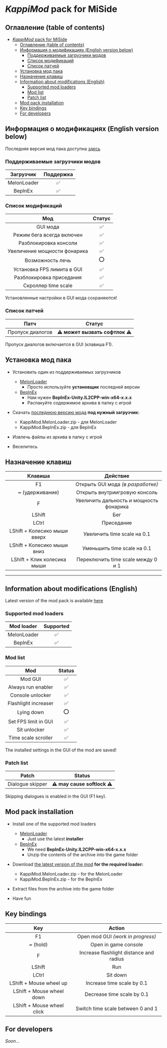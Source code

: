 # _KappiMod_ pack for MiSide

## Оглавление (table of contents)

- [_KappiMod_ pack for MiSide](#kappimod-pack-for-miside)
  - [Оглавление (table of contents)](#оглавление-table-of-contents)
  - [Информация о модификациях (English version below)](#информация-о-модификациях-english-version-below)
    - [Поддерживаемые загрузчики модов](#поддерживаемые-загрузчики-модов)
    - [Список модификаций](#список-модификаций)
    - [Список патчей](#список-патчей)
  - [Установка мод пака](#установка-мод-пака)
  - [Назначение клавиш](#назначение-клавиш)
  - [Information about modifications (English)](#information-about-modifications-english)
    - [Supported mod loaders](#supported-mod-loaders)
    - [Mod list](#mod-list)
    - [Patch list](#patch-list)
  - [Mod pack installation](#mod-pack-installation)
  - [Key bindings](#key-bindings)
  - [For developers](#for-developers)

## Информация о модификациях (English version below)

Последняя версия мод пака доступна [здесь](https://github.com/MrSago/MiSide-KappiMod/releases)

### Поддерживаемые загрузчики модов

|  Загрузчик  | Поддержка |
| :---------: | :-------: |
| MelonLoader |    ✅     |
|   BepInEx   |    ✅     |

### Список модификаций

|             Мод              | Статус |
| :--------------------------: | :----: |
|           GUI мода           |   ✅   |
|  Режим бега всегда включен   |   ✅   |
|    Разблокировка консоли     |   ✅   |
| Увеличение мощности фонарика |   ✅   |
|       Возможность лечь       |   ⭕   |
|  Установка FPS лимита в GUI  |   ✅   |
|   Разблокировка приседания   |   ✅   |
|     Скроллер time scale      |   ✅   |

Установленные настройки в GUI мода сохраняются!

### Список патчей

|       Патч       |             Статус              |
| :--------------: | :-----------------------------: |
| Пропуск диалогов | **⚠️ может вызвать софтлок ⚠️** |

Пропуск диалогов включается в GUI (клавиша F1).

## Установка мод пака

- Установить один из поддерживаемых загрузчиков

  - [MelonLoader](https://github.com/LavaGang/MelonLoader/releases)
    - Просто используйте **установщик** последней версии
  - [BepInEx](https://github.com/BepInEx/BepInEx/releases)
    - Нам нужен **BepInEx-Unity.IL2CPP-win-x64-x.x.x**
    - Распакуйте содержимое архива в папку с игрой

- Скачать [последнюю версию мода](https://github.com/MrSago/MiSide-KappiMod/releases) **под нужный загрузчик:**

  - KappiMod.MelonLoader.zip - для MelonLoader
  - KappiMod.BepInEx.zip - для BepInEx

- Извлечь файлы из архива в папку с игрой

- Веселитесь

## Назначение клавиш

|           Клавиша            |                Действие                 |
| :--------------------------: | :-------------------------------------: |
|              F1              |    Открыть GUI мода _(в разработке)_    |
|     **~** (удерживание)      |      Открыть внутриигровую консоль      |
|              F               | Увеличить дальность и мощность фонарика |
|            LShift            |                   Бег                   |
|            LCtrl             |               Приседание                |
| LShift + Колесико мыши вверх |       Увеличить time scale на 0.1       |
| LShift + Колесико мыши вниз  |       Уменьшить time scale на 0.1       |
| LShift + Клик колесика мыши  |   Переключить time scale между 0 и 1    |

---

## Information about modifications (English)

Latest version of the mod pack is available [here](https://github.com/MrSago/MiSide-KappiMod/releases)

### Supported mod loaders

| Mod loader  | Supported |
| :---------: | :-------: |
| MelonLoader |    ✅     |
|   BepInEx   |    ✅     |

### Mod list

|         Mod          | Status |
| :------------------: | :----: |
|       Mod GUI        |   ✅   |
|  Always run enabler  |   ✅   |
|   Console unlocker   |   ✅   |
| Flashlight increaser |   ✅   |
|      Lying down      |   ⭕   |
| Set FPS limit in GUI |   ✅   |
|     Sit unlocker     |   ✅   |
| Time scale scroller  |   ✅   |

The installed settings in the GUI of the mod are saved!

### Patch list

|      Patch       |            Status            |
| :--------------: | :--------------------------: |
| Dialogue skipper | **⚠️ may cause softlock ⚠️** |

Skipping dialogues is enabled in the GUI (F1 key).

## Mod pack installation

- Install one of the supported mod loaders

  - [MelonLoader](https://github.com/LavaGang/MelonLoader/releases)
    - Just use the latest **installer**
  - [BepInEx](https://github.com/BepInEx/BepInEx/releases)
    - We need **BepInEx-Unity.IL2CPP-win-x64-x.x.x**
    - Unzip the contents of the archive into the game folder

- Download [the latest version of the mod](https://github.com/MrSago/MiSide-KappiMod/releases) **for the required loader:**

  - KappiMod.MelonLoader.zip - for the MelonLoader
  - KappiMod.BepInEx.zip - for the BepInEx

- Extract files from the archive into the game folder

- Have fun

## Key bindings

|            Key             |                 Action                  |
| :------------------------: | :-------------------------------------: |
|             F1             |    Open mod GUI _(work in progress)_    |
|        **~** (hold)        |          Open in game console           |
|             F              | Increase flashlight distance and radius |
|           LShift           |                   Run                   |
|           LCtrl            |                Sit down                 |
|  LShift + Mouse wheel up   |       Increase time scale by 0.1        |
| LShift + Mouse wheel down  |       Decrease time scale by 0.1        |
| LShift + Mouse wheel click |    Switch time scale between 0 and 1    |

## For developers

_Soon..._
